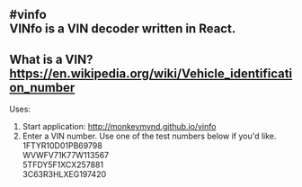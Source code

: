 #vinfo  
VINfo is a VIN decoder written in React.  
---  
What is a VIN? https://en.wikipedia.org/wiki/Vehicle_identification_number  
---  
Uses:  
1. Start application: http://monkeymynd.github.io/vinfo  
2. Enter a VIN number. Use one of the test numbers below if you'd like.  
1FTYR10D01PB69798  
WVWFV71K77W113567  
5TFDY5F1XCX257881  
3C63R3HLXEG197420  

